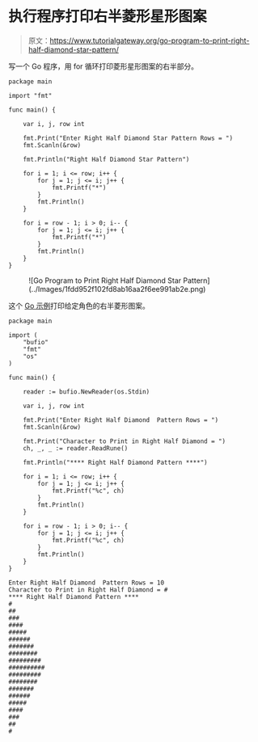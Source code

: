 # 执行程序打印右半菱形星形图案

> 原文：<https://www.tutorialgateway.org/go-program-to-print-right-half-diamond-star-pattern/>

写一个 Go 程序，用 for 循环打印菱形星形图案的右半部分。

```
package main

import "fmt"

func main() {

	var i, j, row int

	fmt.Print("Enter Right Half Diamond Star Pattern Rows = ")
	fmt.Scanln(&row)

	fmt.Println("Right Half Diamond Star Pattern")

	for i = 1; i <= row; i++ {
		for j = 1; j <= i; j++ {
			fmt.Printf("*")
		}
		fmt.Println()
	}

	for i = row - 1; i > 0; i-- {
		for j = 1; j <= i; j++ {
			fmt.Printf("*")
		}
		fmt.Println()
	}
}
```

<figure class="wp-block-image size-large">![Go Program to Print Right Half Diamond Star Pattern](../Images/1fdd952f102fd8ab16aa2f6ee991ab2e.png)</figure>

这个 [Go 示例](https://www.tutorialgateway.org/go-programs/)打印给定角色的右半菱形图案。

```
package main

import (
	"bufio"
	"fmt"
	"os"
)

func main() {

	reader := bufio.NewReader(os.Stdin)

	var i, j, row int

	fmt.Print("Enter Right Half Diamond  Pattern Rows = ")
	fmt.Scanln(&row)

	fmt.Print("Character to Print in Right Half Diamond = ")
	ch, _, _ := reader.ReadRune()

	fmt.Println("**** Right Half Diamond Pattern ****")

	for i = 1; i <= row; i++ {
		for j = 1; j <= i; j++ {
			fmt.Printf("%c", ch)
		}
		fmt.Println()
	}

	for i = row - 1; i > 0; i-- {
		for j = 1; j <= i; j++ {
			fmt.Printf("%c", ch)
		}
		fmt.Println()
	}
}
```

```
Enter Right Half Diamond  Pattern Rows = 10
Character to Print in Right Half Diamond = #
**** Right Half Diamond Pattern ****
#
##
###
####
#####
######
#######
########
#########
##########
#########
########
#######
######
#####
####
###
##
#
```